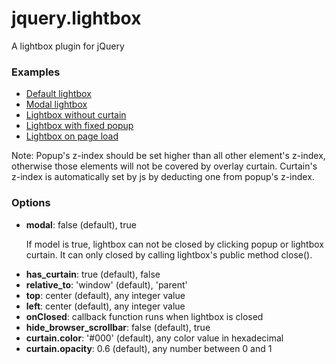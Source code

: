 jquery.lightbox
===============

A lightbox plugin for jQuery

<h3>Examples</h3>
<ul>
	<li><a href="http://repos.saeidmohadjer.com/jquery.lightbox/demo/lightbox.html">Default lightbox</a></li>
	<li><a href="http://repos.saeidmohadjer.com/jquery.lightbox/demo/lightbox_modal.html">Modal lightbox</a></li>
	<li><a href="http://repos.saeidmohadjer.com/jquery.lightbox/demo/lightbox_modeless.html">Lightbox without curtain</a></li>
	<li><a href="http://repos.saeidmohadjer.com/jquery.lightbox/demo/lightbox_fixed.html">Lightbox with fixed popup</a></li>
	<li><a href="http://repos.saeidmohadjer.com/jquery.lightbox/demo/lightbox_onload.html">Lightbox on page load</a></li>
</ul>

<p>Note: Popup's z-index should be set higher than all other element's z-index, otherwise those elements will not be covered by overlay curtain. Curtain's z-index is automatically set by js by deducting one from popup's z-index.</p>

<h3>Options</h3>
<ul>
	<li>
		<strong>modal</strong>: false (default), true
		<p>If model is true, lightbox can not be closed by clicking popup or lightbox curtain. It can only closed by calling lightbox's public method close().
	</li>
	<li><strong>has_curtain</strong>: true (default), false</li>
	<li><strong>relative_to</strong>: 'window' (default), 'parent'</li>
	<li><strong>top</strong>: center (default), any integer value</li>
	<li><strong>left</strong>: center (default), any integer value</li>
	<li><strong>onClosed</strong>: callback function runs when lightbox is closed</li>
	<li><strong>hide_browser_scrollbar</strong>: false (default), true</li>
	<li><strong>curtain.color</strong>: '#000' (default), any color value in hexadecimal</li>
	<li><strong>curtain.opacity</strong>: 0.6 (default), any number between 0 and 1</li>
</ul>
